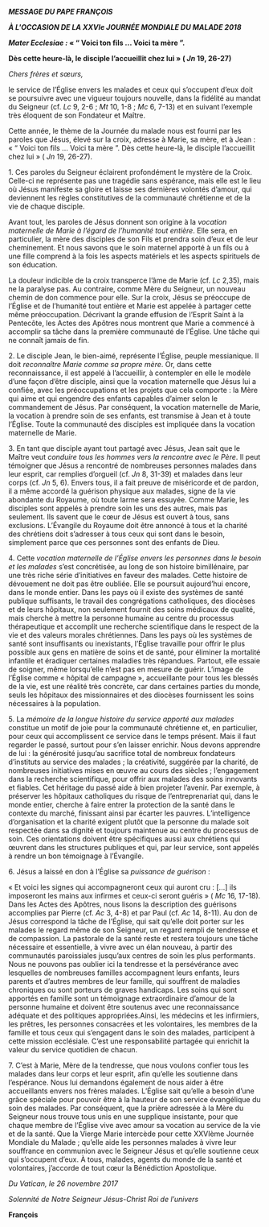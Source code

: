 ***MESSAGE DU PAPE FRANÇOIS***

***À L'OCCASION DE LA XXVIe JOURNÉE MONDIALE DU MALADE 2018***

***Mater Ecclesiae :* « “ Voici ton fils ... Voici ta mère ”.**

**Dès cette heure-là, le disciple l’accueillit chez lui » ( *Jn* 19, 26-27)**

*Chers frères et sœurs,*

le service de l’Église envers les malades et ceux qui s’occupent d’eux doit se poursuivre avec une vigueur toujours nouvelle, dans la fidélité au mandat du Seigneur (cf. *Lc* 9, 2-6 ; *Mt* 10, 1-8 ; *Mc* 6, 7-13) et en suivant l’exemple très éloquent de son Fondateur et Maître.

Cette année, le thème de la Journée du malade nous est fourni par les paroles que Jésus, élevé sur la croix, adresse à Marie, sa mère, et à Jean : « “ Voici ton fils ... Voici ta mère ”. Dès cette heure-là, le disciple l’accueillit chez lui » ( *Jn* 19, 26-27).

1\. Ces paroles du Seigneur éclairent profondément le mystère de la Croix. Celle-ci ne représente pas une tragédie sans espérance, mais elle est le lieu où Jésus manifeste sa gloire et laisse ses dernières volontés d’amour, qui deviennent les règles constitutives de la communauté chrétienne et de la vie de chaque disciple.

Avant tout, les paroles de Jésus donnent son origine à la *vocation maternelle de Marie à l’égard de l’humanité tout entière*. Elle sera, en particulier, la mère des disciples de son Fils et prendra soin d’eux et de leur cheminement. Et nous savons que le soin maternel apporté à un fils ou à une fille comprend à la fois les aspects matériels et les aspects spirituels de son éducation.

La douleur indicible de la croix transperce l’âme de Marie (cf. *Lc* 2,35), mais ne la paralyse pas. Au contraire, comme Mère du Seigneur, un nouveau chemin de don commence pour elle. Sur la croix, Jésus se préoccupe de l’Église et de l’humanité tout entière et Marie est appelée à partager cette même préoccupation. Décrivant la grande effusion de l’Esprit Saint à la Pentecôte, les Actes des Apôtres nous montrent que Marie a commencé à accomplir sa tâche dans la première communauté de l’Église. Une tâche qui ne connaît jamais de fin.

2\. Le disciple Jean, le bien-aimé, représente l’Église, peuple messianique. Il doit *reconnaître Marie comme sa propre mère*. Or, dans cette reconnaissance, il est appelé à l’accueillir, à contempler en elle le modèle d’une façon d’être disciple, ainsi que la vocation maternelle que Jésus lui a confiée, avec les préoccupations et les projets que cela comporte : la Mère qui aime et qui engendre des enfants capables d’aimer selon le commandement de Jésus. Par conséquent, la vocation maternelle de Marie, la vocation à prendre soin de ses enfants, est transmise à Jean et à toute l’Église. Toute la communauté des disciples est impliquée dans la vocation maternelle de Marie.

3\. En tant que disciple ayant tout partagé avec Jésus, Jean sait que le Maître veut *conduire tous les hommes vers la rencontre avec le Père*. Il peut témoigner que Jésus a rencontré de nombreuses personnes malades dans leur esprit, car remplies d’orgueil (cf. *Jn* 8, 31-39) et malades dans leur corps (cf. *Jn* 5, 6). Envers tous, il a fait preuve de miséricorde et de pardon, il a même accordé la guérison physique aux malades, signe de la vie abondante du Royaume, où toute larme sera essuyée. Comme Marie, les disciples sont appelés à prendre soin les uns des autres, mais pas seulement. Ils savent que le cœur de Jésus est ouvert à tous, sans exclusions. L’Évangile du Royaume doit être annoncé à tous et la charité des chrétiens doit s’adresser à tous ceux qui sont dans le besoin, simplement parce que ces personnes sont des enfants de Dieu.

4\. Cette *vocation maternelle de l’Église envers les personnes dans le besoin et les malades* s’est concrétisée, au long de son histoire bimillénaire, par une très riche série d’initiatives en faveur des malades. Cette histoire de dévouement ne doit pas être oubliée. Elle se poursuit aujourd’hui encore, dans le monde entier. Dans les pays où il existe des systèmes de santé publique suffisants, le travail des congrégations catholiques, des diocèses et de leurs hôpitaux, non seulement fournit des soins médicaux de qualité, mais cherche à mettre la personne humaine au centre du processus thérapeutique et accomplit une recherche scientifique dans le respect de la vie et des valeurs morales chrétiennes. Dans les pays où les systèmes de santé sont insuffisants ou inexistants, l’Église travaille pour offrir le plus possible aux gens en matière de soins et de santé, pour éliminer la mortalité infantile et éradiquer certaines maladies très répandues. Partout, elle essaie de soigner, même lorsqu’elle n’est pas en mesure de guérir. L’image de l’Église comme « hôpital de campagne », accueillante pour tous les blessés de la vie, est une réalité très concrète, car dans certaines parties du monde, seuls les hôpitaux des missionnaires et des diocèses fournissent les soins nécessaires à la population.

5\. La *mémoire de la longue histoire du service apporté aux malades* constitue un motif de joie pour la communauté chrétienne et, en particulier, pour ceux qui accomplissent ce service dans le temps présent. Mais il faut regarder le passé, surtout pour s’en laisser enrichir. Nous devons apprendre de lui : la générosité jusqu’au sacrifice total de nombreux fondateurs d’instituts au service des malades ; la créativité, suggérée par la charité, de nombreuses initiatives mises en œuvre au cours des siècles ; l’engagement dans la recherche scientifique, pour offrir aux malades des soins innovants et fiables. Cet héritage du passé aide à bien projeter l’avenir. Par exemple, à préserver les hôpitaux catholiques du risque de l’entreprenariat qui, dans le monde entier, cherche à faire entrer la protection de la santé dans le contexte du marché, finissant ainsi par écarter les pauvres. L’intelligence d’organisation et la charité exigent plutôt que la personne du malade soit respectée dans sa dignité et toujours maintenue au centre du processus de soin. Ces orientations doivent être spécifiques aussi aux chrétiens qui œuvrent dans les structures publiques et qui, par leur service, sont appelés à rendre un bon témoignage à l’Évangile.

6\. Jésus a laissé en don à l’Église sa *puissance de guérison* :

« Et voici les signes qui accompagneront ceux qui auront cru : \[...\] ils imposeront les mains aux infirmes et ceux-ci seront guéris » ( *Mc* 16, 17-18). Dans les Actes des Apôtres, nous lisons la description des guérisons accomplies par Pierre (cf. *Ac* 3, 4-8) et par Paul (cf. *Ac* 14, 8-11). Au don de Jésus correspond la tâche de l’Église, qui sait qu’elle doit porter sur les malades le regard même de son Seigneur, un regard rempli de tendresse et de compassion. La pastorale de la santé reste et restera toujours une tâche nécessaire et essentielle, à vivre avec un élan nouveau, à partir des communautés paroissiales jusqu’aux centres de soin les plus performants. Nous ne pouvons pas oublier ici la tendresse et la persévérance avec lesquelles de nombreuses familles accompagnent leurs enfants, leurs parents et d’autres membres de leur famille, qui souffrent de maladies chroniques ou sont porteurs de graves handicaps. Les soins qui sont apportés en famille sont un témoignage extraordinaire d’amour de la personne humaine et doivent être soutenus avec une reconnaissance adéquate et des politiques appropriées.Ainsi, les médecins et les infirmiers, les prêtres, les personnes consacrées et les volontaires, les membres de la famille et tous ceux qui s’engagent dans le soin des malades, participent à cette mission ecclésiale. C’est une responsabilité partagée qui enrichit la valeur du service quotidien de chacun.

7\. C’est à Marie, Mère de la tendresse, que nous voulons confier tous les malades dans leur corps et leur esprit, afin qu’elle les soutienne dans l’espérance. Nous lui demandons également de nous aider à être accueillants envers nos frères malades. L’Église sait qu’elle a besoin d’une grâce spéciale pour pouvoir être à la hauteur de son service évangélique du soin des malades. Par conséquent, que la prière adressée à la Mère du Seigneur nous trouve tous unis en une supplique insistante, pour que chaque membre de l’Église vive avec amour sa vocation au service de la vie et de la santé. Que la Vierge Marie intercède pour cette XXVIème Journée Mondiale du Malade ; qu’elle aide les personnes malades à vivre leur souffrance en communion avec le Seigneur Jésus et qu’elle soutienne ceux qui s’occupent d’eux. À tous, malades, agents du monde de la santé et volontaires, j’accorde de tout cœur la Bénédiction Apostolique.

*Du Vatican, le 26 novembre 2017*

*Solennité de Notre Seigneur Jésus-Christ Roi de l’univers*

**François**